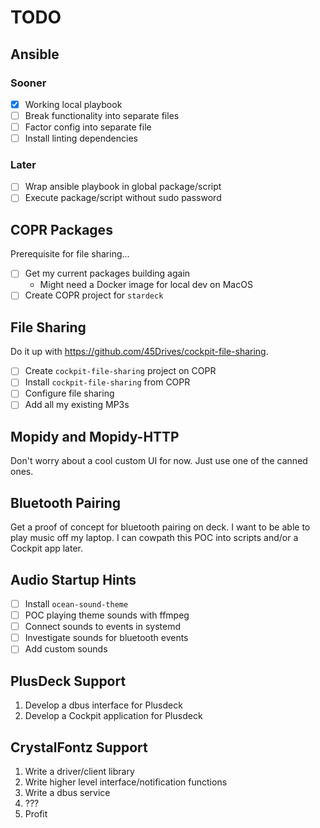 # TODO

## Ansible

### Sooner

- [X] Working local playbook
- [ ] Break functionality into separate files
- [ ] Factor config into separate file
- [ ] Install linting dependencies

### Later

- [ ] Wrap ansible playbook in global package/script
- [ ] Execute package/script without sudo password

## COPR Packages

Prerequisite for file sharing...

- [ ] Get my current packages building again
  - Might need a Docker image for local dev on MacOS
- [ ] Create COPR project for `stardeck`

## File Sharing

Do it up with <https://github.com/45Drives/cockpit-file-sharing>.

- [ ] Create `cockpit-file-sharing` project on COPR
- [ ] Install `cockpit-file-sharing` from COPR
- [ ] Configure file sharing
- [ ] Add all my existing MP3s

## Mopidy and Mopidy-HTTP

Don't worry about a cool custom UI for now. Just use one of the canned ones.

## Bluetooth Pairing

Get a proof of concept for bluetooth pairing on deck. I want to be able to play
music off my laptop. I can cowpath this POC into scripts and/or a Cockpit app
later.

## Audio Startup Hints

- [ ] Install `ocean-sound-theme`
- [ ] POC playing theme sounds with ffmpeg
- [ ] Connect sounds to events in systemd
- [ ] Investigate sounds for bluetooth events
- [ ] Add custom sounds

## PlusDeck Support

1. Develop a dbus interface for Plusdeck
2. Develop a Cockpit application for Plusdeck

## CrystalFontz Support

1. Write a driver/client library
2. Write higher level interface/notification functions
3. Write a dbus service
4. ???
5. Profit
